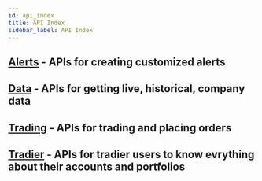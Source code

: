 ```yaml
---
id: api_index
title: API Index
sidebar_label: API Index
---
```



## [Alerts](/docs/alert_api) - APIs for creating customized alerts
## [Data](/docs/data_api) - APIs for getting live, historical, company data
## [Trading](/docs/trading_api) - APIs for trading and placing orders
## [Tradier](/docs/tradier_api) - APIs for tradier users to know evrything about their accounts and portfolios